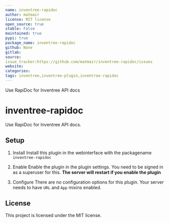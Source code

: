 ```yaml
---
name: inventree-rapidoc
author: matmair
license: MIT license
open_source: true
stable: False
maintained: true
pypi: true
package_name: inventree-rapidoc
github: None
gitlab:
source:
issue_tracker:https://github.com/matmair/inventree-rapidoc/issues
website:
categories:
tags: inventree,inventree-plugin,inventree-rapidoc
---
```

Use RapiDoc for Inventree API docs

# inventree-rapidoc

Use RapiDoc for Inventree API docs.

## Setup

1. Install
Install this plugin in the webinterface with the packagename `inventree-rapidoc`

2. Enable
Enable the plugin in the plugin settings. You need to be signed in as a superuser for this.
**The server will restart if you enable the plugin**

3. Configure
There are no configuration options for this plugin. Your server needs to have `URL` and `App` mixins enabled.

## License
This project is licensed under the MIT license.

